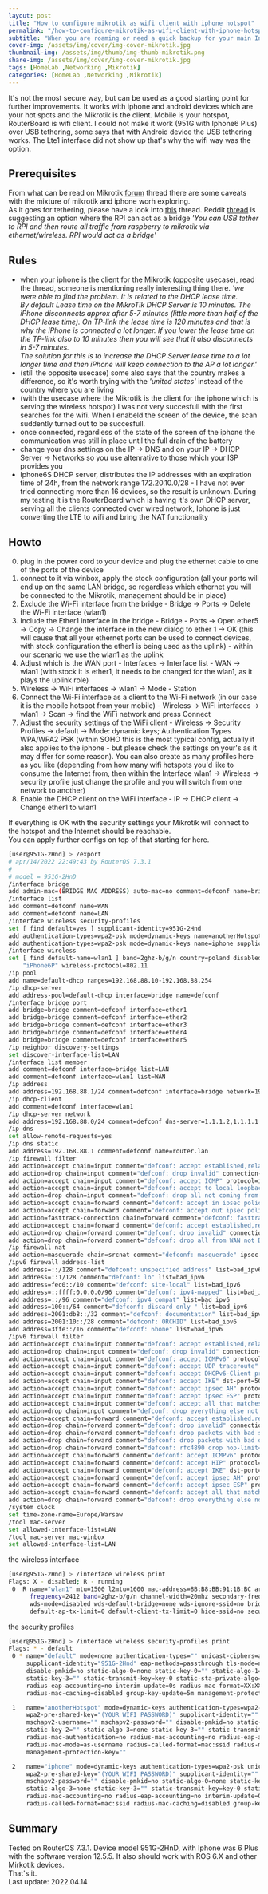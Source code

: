 ```yaml
---
layout: post
title: "How to configure mikrotik as wifi client with iphone hotspot"
permalink: "/how-to-configure-mikrotik-as-wifi-client-with-iphone-hotspot/"
subtitle: "When you are roaming or need a quick backup for your main Internet wire"
cover-img: /assets/img/cover/img-cover-mikrotik.jpg
thumbnail-img: /assets/img/thumb/img-thumb-mikrotik.png
share-img: /assets/img/cover/img-cover-mikrotik.jpg
tags: [HomeLab ,Networking ,Mikrotik]
categories: [HomeLab ,Networking ,Mikrotik]
---
```

It's not the most secure way, but can be used as a good starting point for further improvements. It works with iphone and android devices which are your hot spots and the Mikrotik is the client. Mobile is your hotspot, RouterBoard is wifi client. I could not make it work (951G with Iphone6 Plus) over USB tethering, some says that with Android device the USB tethering works. The Lte1 interface did not show up that's why the wifi way was the option.

## Prerequisites
From what can be read on Mikrotik [forum](https://forum.mikrotik.com/viewtopic.php?t=120218) thread there are some caveats with the mixture of mikrotik and iphone worh exploring.<br>
As it goes for tethering, please have a look into [this](https://forum.mikrotik.com/viewtopic.php?t=79320) thread. Reddit [thread](https://www.reddit.com/r/mikrotik/comments/k0bq7a/iphone_tethering/) is suggesting an option where the RPI can act as a bridge *'You can USB tether to RPI and then route all traffic from raspberry to mikrotik via ethernet/wireless. RPI would act as a bridge'* 

## Rules
+ when your iphone is the client for the Mikrotik (opposite usecase), read the thread, someone is mentioning really interesting thing there. *'we were able to find the problem. It is related to the DHCP lease time.<br>
By default Lease time on the MikroTik DHCP Server is 10 minutes. The iPhone disconnects approx after 5-7 minutes (little more than half of the DHCP lease time).
On TP-link the lease time is 120 minutes and that is why the iPhone is connected a lot longer. If you lower the lease time on the TP-link also to 10 minutes then you will see that it also disconnects in 5-7 minutes.<br>
The solution for this is to increase the DHCP Server lease time to a lot longer time and then iPhone will keep connection to the AP a lot longer.'*
+ (still the opposite usecase) some also says that the country makes a difference, so it's worth trying with the *'united states'* instead of the country where you are living
+ (with the usecase where the Mikrotik is the client for the iphone which is serving the wireless hotspot) I was not very succesfull with the first searches for the wifi. When I enabeld the screen of the device, the scan suddently turned out to be succesfull.
+ once connected, regardless of the state of the screen of the iphone the communication was still in place until the full drain of the battery
+ change your dns settings on the IP -> DNS and on your IP -> DHCP Server -> Networks so you use altenrative to those which your ISP provides you
+ Iphone6S DHCP server, distributes the IP addresses with an expiration time of 24h, from the network range 172.20.10.0/28 - I have not ever tried connecting more than 16 devices, so the result is unknown. During my testing it is the RouterBoard which is having it's own DHCP server, serving all the clients connected over wired network, Iphone is just converting the LTE to wifi and bring the NAT functionality

## Howto
0. plug in the power cord to your device and plug the ethernet cable to one of the ports of the device
1. connect to it via winbox, apply the stock configuration (all your ports will end up on the same LAN bridge, so regardless which ethernet you will be connected to the Mikrotik, management should be in place)
2. Exclude the Wi-Fi interface from the bridge - Bridge -> Ports -> Delete the Wi-Fi interface (wlan1)
3. Include the Ether1 interface in the bridge - Bridge - Ports -> Open ether5 -> Copy -> Change the interface in the new dialog to ether 1 -> OK (this will cause that all your ethernet ports can be used to connect devices, with stock configuration the ether1 is being used as the uplink) - within our scenario we use the wlan1 as the uplink
4. Adjust which is the WAN port - Interfaces -> Interface list - WAN -> wlan1 (with stock it is ether1, it needs to be changed for the wlan1, as it plays the uplink role)
5. Wireless -> WiFi interfaces -> wlan1 -> Mode - Station
5. Connect the Wi-Fi interface as a client to the Wi-Fi network (in our case it is the mobile hotspot from your mobile) - Wireless -> WiFi interfaces -> wlan1 -> Scan -> find the WiFi network and press Connect
6. Adjust the security settings of the WiFi client - Wireless -> Security Profiles -> default -> Mode: dynamic keys; Authentication Types WPA/WPA2 PSK (within SOHO this is the most typical config, actually it also applies to the iphone - but please check the settings on your's as it may differ for some reason). You can also create as many profiles here as you like (depending from how many wifi hotspots you'd like to consume the Internet from, then within the Interface wlan1 -> Wireless -> security profile just change the profile and you will switch from one network to another)
7. Enable the DHCP client on the WiFi interface - IP -> DHCP client -> Change ether1 to wlan1


If everything is OK with the security settings your Mikrotik will connect to the hotspot and the Internet should be reachable.<br>
You can apply further configs on top of that starting for here.

```bash
[user@951G-2Hnd] > /export 
# apr/14/2022 22:49:43 by RouterOS 7.3.1
#
# model = 951G-2HnD
/interface bridge
add admin-mac=(BRIDGE MAC ADDRESS) auto-mac=no comment=defconf name=bridge
/interface list
add comment=defconf name=WAN
add comment=defconf name=LAN
/interface wireless security-profiles
set [ find default=yes ] supplicant-identity=951G-2Hnd
add authentication-types=wpa2-psk mode=dynamic-keys name=anotherHotspot supplicant-identity=""
add authentication-types=wpa2-psk mode=dynamic-keys name=iphone supplicant-identity=""
/interface wireless
set [ find default-name=wlan1 ] band=2ghz-b/g/n country=poland disabled=no distance=indoors installation=indoor security-profile=iphone ssid=\
    "iPhone6P" wireless-protocol=802.11
/ip pool
add name=default-dhcp ranges=192.168.88.10-192.168.88.254
/ip dhcp-server
add address-pool=default-dhcp interface=bridge name=defconf
/interface bridge port
add bridge=bridge comment=defconf interface=ether1
add bridge=bridge comment=defconf interface=ether2
add bridge=bridge comment=defconf interface=ether3
add bridge=bridge comment=defconf interface=ether4
add bridge=bridge comment=defconf interface=ether5
/ip neighbor discovery-settings
set discover-interface-list=LAN
/interface list member
add comment=defconf interface=bridge list=LAN
add comment=defconf interface=wlan1 list=WAN
/ip address
add address=192.168.88.1/24 comment=defconf interface=bridge network=192.168.88.0
/ip dhcp-client
add comment=defconf interface=wlan1
/ip dhcp-server network
add address=192.168.88.0/24 comment=defconf dns-server=1.1.1.2,1.1.1.1 gateway=192.168.88.1
/ip dns
set allow-remote-requests=yes
/ip dns static
add address=192.168.88.1 comment=defconf name=router.lan
/ip firewall filter
add action=accept chain=input comment="defconf: accept established,related,untracked" connection-state=established,related,untracked
add action=drop chain=input comment="defconf: drop invalid" connection-state=invalid
add action=accept chain=input comment="defconf: accept ICMP" protocol=icmp
add action=accept chain=input comment="defconf: accept to local loopback (for CAPsMAN)" dst-address=127.0.0.1
add action=drop chain=input comment="defconf: drop all not coming from LAN" in-interface-list=!LAN
add action=accept chain=forward comment="defconf: accept in ipsec policy" ipsec-policy=in,ipsec
add action=accept chain=forward comment="defconf: accept out ipsec policy" ipsec-policy=out,ipsec
add action=fasttrack-connection chain=forward comment="defconf: fasttrack" connection-state=established,related hw-offload=yes
add action=accept chain=forward comment="defconf: accept established,related, untracked" connection-state=established,related,untracked
add action=drop chain=forward comment="defconf: drop invalid" connection-state=invalid
add action=drop chain=forward comment="defconf: drop all from WAN not DSTNATed" connection-nat-state=!dstnat connection-state=new in-interface-list=WAN
/ip firewall nat
add action=masquerade chain=srcnat comment="defconf: masquerade" ipsec-policy=out,none out-interface-list=WAN
/ipv6 firewall address-list
add address=::/128 comment="defconf: unspecified address" list=bad_ipv6
add address=::1/128 comment="defconf: lo" list=bad_ipv6
add address=fec0::/10 comment="defconf: site-local" list=bad_ipv6
add address=::ffff:0.0.0.0/96 comment="defconf: ipv4-mapped" list=bad_ipv6
add address=::/96 comment="defconf: ipv4 compat" list=bad_ipv6
add address=100::/64 comment="defconf: discard only " list=bad_ipv6
add address=2001:db8::/32 comment="defconf: documentation" list=bad_ipv6
add address=2001:10::/28 comment="defconf: ORCHID" list=bad_ipv6
add address=3ffe::/16 comment="defconf: 6bone" list=bad_ipv6
/ipv6 firewall filter
add action=accept chain=input comment="defconf: accept established,related,untracked" connection-state=established,related,untracked
add action=drop chain=input comment="defconf: drop invalid" connection-state=invalid
add action=accept chain=input comment="defconf: accept ICMPv6" protocol=icmpv6
add action=accept chain=input comment="defconf: accept UDP traceroute" port=33434-33534 protocol=udp
add action=accept chain=input comment="defconf: accept DHCPv6-Client prefix delegation." dst-port=546 protocol=udp src-address=fe80::/10
add action=accept chain=input comment="defconf: accept IKE" dst-port=500,4500 protocol=udp
add action=accept chain=input comment="defconf: accept ipsec AH" protocol=ipsec-ah
add action=accept chain=input comment="defconf: accept ipsec ESP" protocol=ipsec-esp
add action=accept chain=input comment="defconf: accept all that matches ipsec policy" ipsec-policy=in,ipsec
add action=drop chain=input comment="defconf: drop everything else not coming from LAN" in-interface-list=!LAN
add action=accept chain=forward comment="defconf: accept established,related,untracked" connection-state=established,related,untracked
add action=drop chain=forward comment="defconf: drop invalid" connection-state=invalid
add action=drop chain=forward comment="defconf: drop packets with bad src ipv6" src-address-list=bad_ipv6
add action=drop chain=forward comment="defconf: drop packets with bad dst ipv6" dst-address-list=bad_ipv6
add action=drop chain=forward comment="defconf: rfc4890 drop hop-limit=1" hop-limit=equal:1 protocol=icmpv6
add action=accept chain=forward comment="defconf: accept ICMPv6" protocol=icmpv6
add action=accept chain=forward comment="defconf: accept HIP" protocol=139
add action=accept chain=forward comment="defconf: accept IKE" dst-port=500,4500 protocol=udp
add action=accept chain=forward comment="defconf: accept ipsec AH" protocol=ipsec-ah
add action=accept chain=forward comment="defconf: accept ipsec ESP" protocol=ipsec-esp
add action=accept chain=forward comment="defconf: accept all that matches ipsec policy" ipsec-policy=in,ipsec
add action=drop chain=forward comment="defconf: drop everything else not coming from LAN" in-interface-list=!LAN
/system clock
set time-zone-name=Europe/Warsaw
/tool mac-server
set allowed-interface-list=LAN
/tool mac-server mac-winbox
set allowed-interface-list=LAN
```

the wireless interface

```bash
[user@951G-2Hnd] > /interface wireless print 
Flags: X - disabled; R - running 
 0  R name="wlan1" mtu=1500 l2mtu=1600 mac-address=8B:B8:BB:91:1B:BC arp=enabled interface-type=Atheros AR9300 mode=station ssid="iPhone6P" 
      frequency=2412 band=2ghz-b/g/n channel-width=20mhz secondary-frequency="" scan-list=default wireless-protocol=802.11 vlan-mode=no-tag vlan-id=1 
      wds-mode=disabled wds-default-bridge=none wds-ignore-ssid=no bridge-mode=enabled default-authentication=yes default-forwarding=yes 
      default-ap-tx-limit=0 default-client-tx-limit=0 hide-ssid=no security-profile=iphone compression=no 
```

the security profiles

```bash
[user@951G-2Hnd] > /interface wireless security-profiles print 
Flags: * - default 
 0 * name="default" mode=none authentication-types="" unicast-ciphers=aes-ccm group-ciphers=aes-ccm wpa-pre-shared-key="" wpa2-pre-shared-key="" 
     supplicant-identity="951G-2Hnd" eap-methods=passthrough tls-mode=no-certificates tls-certificate=none mschapv2-username="" mschapv2-password="" 
     disable-pmkid=no static-algo-0=none static-key-0="" static-algo-1=none static-key-1="" static-algo-2=none static-key-2="" static-algo-3=none 
     static-key-3="" static-transmit-key=key-0 static-sta-private-algo=none static-sta-private-key="" radius-mac-authentication=no radius-mac-accounting=no 
     radius-eap-accounting=no interim-update=0s radius-mac-format=XX:XX:XX:XX:XX:XX radius-mac-mode=as-username radius-called-format=mac:ssid 
     radius-mac-caching=disabled group-key-update=5m management-protection=disabled management-protection-key="" 

 1   name="anotherHotspot" mode=dynamic-keys authentication-types=wpa2-psk unicast-ciphers=aes-ccm group-ciphers=aes-ccm wpa-pre-shared-key="" 
     wpa2-pre-shared-key="(YOUR WIFI PASSWORD)" supplicant-identity="" eap-methods=passthrough tls-mode=no-certificates tls-certificate=none 
     mschapv2-username="" mschapv2-password="" disable-pmkid=no static-algo-0=none static-key-0="" static-algo-1=none static-key-1="" static-algo-2=none 
     static-key-2="" static-algo-3=none static-key-3="" static-transmit-key=key-0 static-sta-private-algo=none static-sta-private-key="" 
     radius-mac-authentication=no radius-mac-accounting=no radius-eap-accounting=no interim-update=0s radius-mac-format=XX:XX:XX:XX:XX:XX 
     radius-mac-mode=as-username radius-called-format=mac:ssid radius-mac-caching=disabled group-key-update=5m management-protection=disabled 
     management-protection-key="" 

 2   name="iphone" mode=dynamic-keys authentication-types=wpa2-psk unicast-ciphers=aes-ccm group-ciphers=aes-ccm wpa-pre-shared-key="" 
     wpa2-pre-shared-key="(YOUR WIFI PASSWORD)" supplicant-identity="" eap-methods=passthrough tls-mode=no-certificates tls-certificate=none mschapv2-username="" 
     mschapv2-password="" disable-pmkid=no static-algo-0=none static-key-0="" static-algo-1=none static-key-1="" static-algo-2=none static-key-2="" 
     static-algo-3=none static-key-3="" static-transmit-key=key-0 static-sta-private-algo=none static-sta-private-key="" radius-mac-authentication=no 
     radius-mac-accounting=no radius-eap-accounting=no interim-update=0s radius-mac-format=XX:XX:XX:XX:XX:XX radius-mac-mode=as-username 
     radius-called-format=mac:ssid radius-mac-caching=disabled group-key-update=5m management-protection=disabled management-protection-key="" 

```

## Summary
Tested on RouterOS 7.3.1. Device model 951G-2HnD, with Iphone was 6 Plus with the software version 12.5.5. It also should work with ROS 6.X and other Mirkotik devices.<br>
That's it.<br>
Last update: 2022.04.14